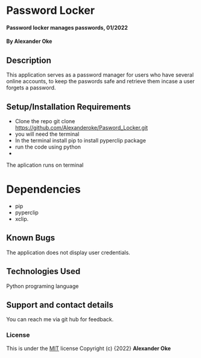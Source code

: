 # Password Locker
#### Password locker manages passwords, 01/2022
#### By **Alexander Oke**
## Description
This application serves as a password manager for users who have several online accounts, to keep the paswords safe and retrieve them incase a user forgets a password. 
## Setup/Installation Requirements
* Clone the repo git clone https://github.com/Alexanderoke/Pasword_Locker.git
* you will need the terminal
* In the terminal install pip to install pyperclip package
* run the code using python
* 
The aplication runs on terminal 
# Dependencies
* pip
* pyperclip
* xclip.
## Known Bugs
The application does not display user credentials.
## Technologies Used
Python programing language
## Support and contact details
You can reach me via git hub for feedback.
### License

This is under the [MIT](LICENSE) license
Copyright (c) {2022} **Alexander Oke**
